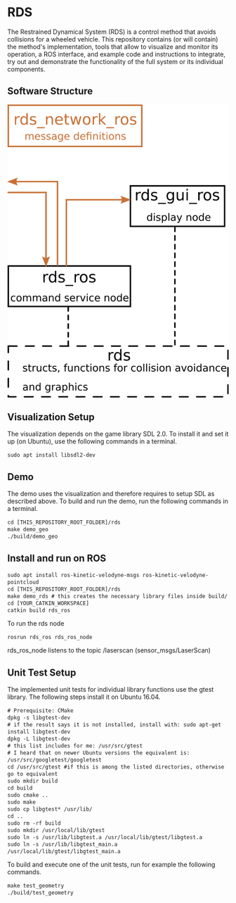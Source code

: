 # RDS
The Restrained Dynamical System (RDS) is a control method that avoids collisions for a wheeled vehicle. This repository contains (or will contain) the method's implementation, tools that allow to visualize and monitor its operation, a ROS interface, and example code and instructions to integrate, try out and demonstrate the functionality of the full system or its individual components.

## Software Structure

![Alt text](/docs/software.png?raw=true "Each box corresponds to one source folder.")

## Visualization Setup

The visualization depends on the game library SDL 2.0. To install it and set it up (on Ubuntu), use the following commands in a terminal.
```
sudo apt install libsdl2-dev
```

## Demo
The demo uses the visualization and therefore requires to setup SDL as described above. To build and run the demo, run the following commands in a terminal.
```
cd [THIS_REPOSITORY_ROOT_FOLDER]/rds
make demo_geo
./build/demo_geo
```

## Install and run on ROS
```
sudo apt install ros-kinetic-velodyne-msgs ros-kinetic-velodyne-pointcloud
cd [THIS_REPOSITORY_ROOT_FOLDER]/rds
make demo_rds # this creates the necessary library files inside build/
cd [YOUR_CATKIN_WORKSPACE]
catkin build rds_ros
```

To run the rds node

```
rosrun rds_ros rds_ros_node
```
rds_ros_node listens to the topic /laserscan (sensor_msgs/LaserScan)

## Unit Test Setup

The implemented unit tests for individual library functions use the gtest library. The following steps install it on Ubuntu 16.04.
```
# Prerequisite: CMake
dpkg -s libgtest-dev
# if the result says it is not installed, install with: sudo apt-get install libgtest-dev
dpkg -L libgtest-dev
# this list includes for me: /usr/src/gtest 
# I heard that on newer Ubuntu versions the equivalent is: /usr/src/googletest/googletest
cd /usr/src/gtest #if this is among the listed directories, otherwise go to equivalent
sudo mkdir build
cd build
sudo cmake ..
sudo make
sudo cp libgtest* /usr/lib/
cd ..
sudo rm -rf build
sudo mkdir /usr/local/lib/gtest
sudo ln -s /usr/lib/libgtest.a /usr/local/lib/gtest/libgtest.a
sudo ln -s /usr/lib/libgtest_main.a /usr/local/lib/gtest/libgtest_main.a
```
To build and execute one of the unit tests, run for example the following commands.
```
make test_geometry
./build/test_geometry
```
